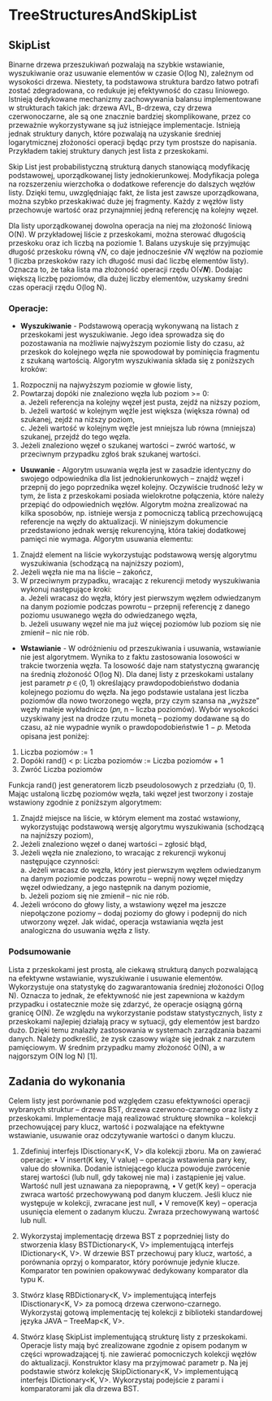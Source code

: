 # TreeStructuresAndSkipList

## SkipList

Binarne drzewa przeszukiwań pozwalają na szybkie wstawianie, wyszukiwanie oraz
usuwanie elementów w czasie O(log N), zależnym od wysokości drzewa. Niestety, ta
podstawowa struktura bardzo łatwo potrafi zostać zdegradowana, co redukuje jej
efektywność do czasu liniowego. Istnieją dedykowane mechanizmy zachowywania balansu
implementowane w strukturach takich jak: drzewa AVL, B-drzewa, czy drzewa czerwonoczarne, ale są one znacznie bardziej skomplikowane, przez co przeważnie wykorzystywane są
już istniejące implementacje. Istnieją jednak struktury danych, które pozwalają na uzyskanie
średniej logarytmicznej złożoności operacji będąc przy tym prostsze do napisania. Przykładem
takiej struktury danych jest lista z przeskokami.

Skip List jest probabilistyczną strukturą danych stanowiącą
modyfikację podstawowej, uporządkowanej listy jednokierunkowej. Modyfikacja polega na
rozszerzeniu wierzchołka o dodatkowe referencje do dalszych węzłów listy. Dzięki temu,
uwzględniając fakt, że lista jest zawsze uporządkowana, można szybko przeskakiwać duże jej
fragmenty. Każdy z węzłów listy przechowuje wartość oraz przynajmniej
jedną referencję na kolejny węzeł. 

Dla listy uporządkowanej dowolna
operacja na niej ma złożoność liniową O(N). W przykładowej liście z przeskokami, można
sterować długością przeskoku oraz ich liczbą na poziomie 1. Balans uzyskuje się przyjmując
długość przeskoku równą √𝑁, co daje jednocześnie √𝑁 węzłów na poziomie 1 (liczba
przeskoków razy ich długość musi dać liczbę elementów listy). Oznacza to, że taka lista ma
złożoność operacji rzędu O(√𝑵). Dodając większą liczbę poziomów, dla dużej liczby
elementów, uzyskamy średni czas operacji rzędu O(log N).

### Operacje:

- **Wyszukiwanie** - Podstawową operacją wykonywaną na listach z przeskokami jest wyszukiwanie. Jego idea sprowadza się do pozostawania na możliwie najwyższym poziomie listy do czasu, aż przeskok do kolejnego węzła nie spowodował by pominięcia fragmentu z szukaną wartością. Algorytm wyszukiwania składa się z poniższych kroków:  
1. Rozpocznij na najwyższym poziomie w głowie listy,  
2. Powtarzaj dopóki nie znaleziono węzła lub poziom >= 0:  
a. Jeżeli referencja na kolejny węzeł jest pusta, zejdź na niższy poziom,  
b. Jeżeli wartość w kolejnym węźle jest większa (większa równa) od szukanej, zejdź
na niższy poziom,  
c. Jeżeli wartość w kolejnym węźle jest mniejsza lub równa (mniejsza) szukanej,
przejdź do tego węzła.  
3. Jeżeli znaleziono węzeł o szukanej wartości – zwróć wartość, w przeciwnym
przypadku zgłoś brak szukanej wartości.  

- **Usuwanie** - Algorytm usuwania węzła jest w zasadzie identyczny do swojego odpowiednika dla list jednokierunkowych – znajdź węzeł i przepnij do jego poprzednika węzeł kolejny. Oczywiście trudność leży w tym, że lista z przeskokami posiada wielokrotne połączenia, które należy przepiąć do odpowiednich węzłów. Algorytm można zrealizować na kilka sposobów, np. istnieje wersja z pomocniczą tablicą przechowującą referencje na węzły do aktualizacji.  W niniejszym dokumencie przedstawiono jednak wersję rekurencyjną, która takiej dodatkowej pamięci nie wymaga. Algorytm usuwania elementu:  
1. Znajdź element na liście wykorzystując podstawową wersję algorytmu
wyszukiwania (schodzącą na najniższy poziom),  
2. Jeżeli węzła nie ma na liście – zakończ,  
3. W przeciwnym przypadku, wracając z rekurencji metody wyszukiwania wykonuj
następujące kroki:  
a. Jeżeli wracasz do węzła, który jest pierwszym węzłem odwiedzanym na danym
poziomie podczas powrotu – przepnij referencję z danego poziomu usuwanego
węzła do odwiedzanego węzła,  
b. Jeżeli usuwany węzeł nie ma już więcej poziomów lub poziom się nie zmienił –
nic nie rób.  

- **Wstawianie** - W odróżnieniu od przeszukiwania i usuwania, wstawianie nie jest algorytmem. Wynika to z faktu zastosowania losowości w trakcie tworzenia węzła. Ta losowość daje nam statystyczną gwarancję na średnią złożoność O(log N). Dla danej listy z przeskokami ustalany jest parametr 𝑝 ∈ ⟨0, 1) określający prawdopodobieństwo dodania kolejnego poziomu do węzła. Na jego podstawie ustalana jest liczba poziomów dla nowo tworzonego węzła, przy czym szansa na „wyższe” węzły maleje wykładniczo (𝑝𝑛, n – liczba poziomów). Wybór wysokości uzyskiwany jest na drodze rzutu monetą – poziomy dodawane są do czasu, aż nie wypadnie wynik o prawdopodobieństwie 1 − 𝑝. Metoda opisana jest poniżej:  
1. Liczba poziomów := 1  
2. Dopóki rand() < p: Liczba poziomów := Liczba poziomów + 1  
3. Zwróć Liczba poziomów

Funkcja rand() jest generatorem liczb pseudolosowych z przedziału ⟨0, 1). Mając ustaloną liczbę poziomów węzła, taki węzeł jest tworzony i zostaje wstawiony zgodnie z poniższym algorytmem:  
1. Znajdź miejsce na liście, w którym element ma zostać wstawiony, wykorzystując podstawową wersję algorytmu wyszukiwania (schodzącą na najniższy poziom),  
2. Jeżeli znaleziono węzeł o danej wartości – zgłosić błąd,  
3. Jeżeli węzła nie znaleziono, to wracając z rekurencji wykonuj następujące czynności:  
a. Jeżeli wracasz do węzła, który jest pierwszym węzłem odwiedzanym na danym poziomie podczas powrotu – wepnij nowy węzeł między węzeł odwiedzany, a jego następnik na danym poziomie,  
b. Jeżeli poziom się nie zmienił – nic nie rób.  
4. Jeżeli wrócono do głowy listy, a wstawiony węzeł ma jeszcze niepołączone poziomy – dodaj poziomy do głowy i podepnij do nich utworzony węzeł.   Jak widać, operacja wstawiania węzła jest analogiczna do usuwania węzła z listy.

### Podsumowanie  
Lista z przeskokami jest prostą, ale ciekawą strukturą danych pozwalającą na efektywne wstawianie, wyszukiwanie i usuwanie elementów. Wykorzystuje ona statystykę do zagwarantowania średniej złożoności O(log N). Oznacza to jednak, że efektywność nie jest zapewniona w każdym przypadku i ostatecznie może się zdarzyć, że operacje osiągną górną granicę O(N). Ze względu na wykorzystanie podstaw statystycznych, listy z przeskokami najlepiej działają pracy w sytuacji, gdy elementów jest bardzo dużo. Dzięki temu znalazły zastosowania w systemach zarządzania bazami danych. Należy podkreślić, że zysk czasowy wiąże się jednak z narzutem pamięciowym. W średnim przypadku mamy złożoność O(N), a w najgorszym O(N log N) [1].

## Zadania do wykonania  
Celem listy jest porównanie pod względem czasu efektywności operacji wybranych struktur
– drzewa BST, drzewa czerwono-czarnego oraz listy z przeskokami. Implementacje mają
realizować strukturę słownika – kolekcji przechowującej pary klucz, wartość i pozwalające na
efektywne wstawianie, usuwanie oraz odczytywanie wartości o danym kluczu.

1. Zdefiniuj interfejs IDisctionary<K, V> dla kolekcji zboru. Ma on zawierać operacje:
• V insert(K key, V value) – operacja wstawienia pary key, value do słownika.
Dodanie istniejącego klucza powoduje zwrócenie starej wartości (lub null, gdy
takowej nie ma) i zastąpienie jej value. Wartość null jest uznawana za
niepoprawną,
• V get(K key) – operacja zwraca wartość przechowywaną pod danym kluczem. Jeśli
klucz nie występuje w kolekcji, zwracane jest null,
• V remove(K key) – operacja usunięcia element o zadanym kluczu. Zwraza
przechowywaną wartość lub null.

2. Wykorzystaj implementację drzewa BST<T> z poprzedniej listy do stworzenia klasy
BSTDictionary<K, V> implementującą interfejs IDictionary<K, V>. W drzewie BST
przechowuj pary klucz, wartość, a porównania oprzyj o komparator, który porównuje
jedynie klucze. Komparator ten powinien opakowywać dedykowany komparator dla
typu K.

4. Stwórz klasę RBDictionary<K, V> implementującą interfejs IDisctionary<K, V> za
pomocą drzewa czerwono-czarnego. Wykorzystaj gotową implementację tej kolekcji
z biblioteki standardowej języka JAVA – TreeMap<K, V>.

5. Stwórz klasę SkipList<T> implementującą strukturę listy z przeskokami. Operacje listy
mają być zrealizowane zgodnie z opisem podanym w części wprowadzającej tj. nie
zawierać pomocniczych kolekcji węzłów do aktualizacji. Konstruktor klasy ma
przyjmować parametr p. Na jej podstawie stwórz kolekcję SkipDictionary<K, V>
implementującą interfejs IDictionary<K, V>. Wykorzystaj podejście z parami i
komparatorami jak dla drzewa BST.
